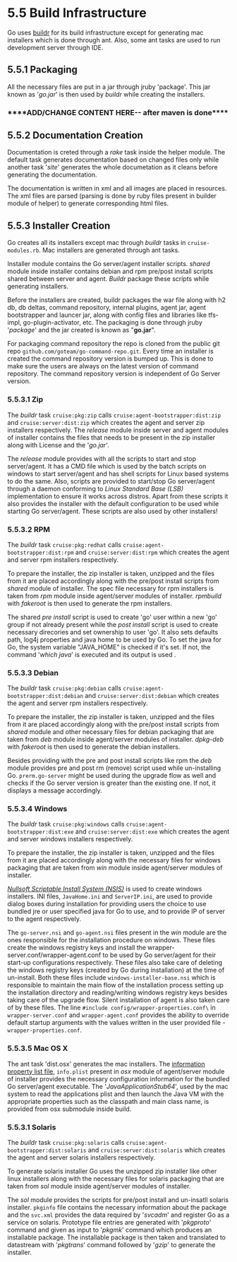 #  5.5 Build Infrastructure

Go uses [buildr](http://buildr.apache.org/) for its build infrastructure except for generating mac installers which is done through ant. Also, some ant tasks are used to run development server through IDE. 

## 5.5.1 Packaging

All the necessary files are put in a jar through jruby 'package'. This jar known as '*go.jar*' is then used by *buildr* while creating the installers. 

### \*\*\*\*ADD/CHANGE CONTENT HERE-- after maven is done\*\*\*\*

## 5.5.2 Documentation Creation

Documentation is creted through a *rake* task inside the helper module. The default task generates documentation based on changed files only while another task '*site*' generates the whole documetation as it cleans before generating the documentation.

The documentation is written in xml and all images are placed in resources. The xml files are parsed (parsing is done by ruby files present in builder module of helper) to generate corresponding html files. 

## 5.5.3 Installer Creation

Go creates all its installers except mac through *buildr* tasks in `cruise-modules.rb`. Mac installers are generated through ant tasks.

Installer module contains the Go server/agent installer scripts. *shared* module inside installer contains debian and rpm pre/post install scripts shared between server and agent. *Buildr* package these scripts while generating installers.

Before the installers are created, buildr packages the war file along with h2 db, db deltas, command repository, internal plugins, agent jar, agent bootstrapper and launcer jar, along with config files and libraries like tfs-impl, go-plugin-activator, etc. The packaging is done through jruby '*package*' and the jar created is known as "**go.jar**". 

For packaging command repository the repo is cloned from the public git repo `github.com/goteam/go-command-repo.git`. Every time an installer is created the command repository version is bumped up. This is done to make sure the users are always on the latest version of command repository. The command repository version is independent of Go Server version.

### 5.5.3.1 Zip

The *buildr* task `cruise:pkg:zip` calls `cruise:agent-bootstrapper:dist:zip` and `cruise:server:dist:zip` which creates the agent and server zip installers respectively.  The *release* module inside server and agent modules of installer contains the files that needs to be present in the zip installer along with License and the '*go.jar*'. 

The *release* module provides with all the scripts to start and stop server/agent. It has a CMD file which is used by the batch scripts on windows to start server/agent and has shell scripts for Linux based systems to do the same. Also, scripts are provided to start/stop Go server/agent through a daemon conforming to *Linux Standard Base (LSB)* implementation to ensure it works across distros. Apart from these scripts it also provides the installer with the default configuration to be used while starting Go server/agent. These scripts are also used by other installers!

### 5.5.3.2 RPM

The *buildr* task `cruise:pkg:redhat` calls `cruise:agent-bootstrapper:dist:rpm` and `cruise:server:dist:rpm` which creates the agent and server rpm installers respectively. 

To prepare the installer, the zip installer is taken, unzipped and the files from it are placed accordingly along with the pre/post install scripts from *shared* module of installer. The spec file necessary for rpm installers is taken from *rpm* module inside agent/server modules of installer. *rpmbuild* with *fakeroot* is then used to generate the rpm installers.

The shared *pre install* script is used to create 'go' user within a new 'go' group if not already present while the *post install* script is used to create necessary direcories and set ownership to user 'go'. It also sets defaults path, log4j properties and java home to be used by Go. To set the java for Go, the system variable "JAVA_HOME" is checked if it's set. If not, the command '*which java*' is executed and its output is used .

### 5.5.3.3 Debian

The *buildr* task `cruise:pkg:debian` calls `cruise:agent-bootstrapper:dist:debian` and `cruise:server:dist:debian` which creates the agent and server rpm installers respectively. 

To prepare the installer, the zip installer is taken, unzipped and the files from it are placed accordingly along with the pre/post install scripts from *shared* module and other necessary files for debian packaging that are taken from *deb* module inside agent/server modules of installer. *dpkg-deb* with *fakeroot* is then used to generate the debian installers.

Besides providing with the pre and post install scripts like rpm the *deb* module provides pre and post rm (remove) script used while un-installing Go. `prerm.go-server` might be used during the upgrade flow as well and checks if the Go server version is greater than the existing one. If not, it displays a message accordingly.

### 5.5.3.4 Windows

The *buildr* task `cruise:pkg:windows` calls `cruise:agent-bootstrapper:dist:exe` and `cruise:server:dist:exe` which creates the agent and server windows installers respectively. 

To prepare the installer, the zip installer is taken, unzipped and the files from it are placed accordingly along with the necessary files for windows packaging that are taken from *win* module inside agent/server modules of installer. 

[*Nullsoft Scriptable Install System (NSIS)*](http://nsis.sourceforge.net/Main_Page) is used to create windows installers. INI files, `JavaHome.ini` and `ServerIP.ini`, are used to provide dialog boxes during installation for providing users the choice to use bundled jre or user specified java for Go to use, and to provide IP of server to the agent respectively.

The `go-server.nsi` and `go-agent.nsi` files present in the *win* module are the ones responsible for the installation procedure on windows. These files create the windows registry keys and install the wrapper-server.conf/wrapper-agent.conf to be used by Go server/agent for their start-up configurations respectively. These files also take care of deleting the windows registry keys (created by Go during installation) at the time of un-install. Both these files include `windows-installer-base.nsi` which is responsible to maintain the main flow of the installation process setting up the installation directory and reading/writing windows registry keys besides taking care of the upgrade flow. Silent installation of agent is also taken care of by these files. The line `#include config/wrapper-properties.conf\` in `wrapper-server.conf` and `wrapper-agent.conf` provides the ability to override default startup arguments with the values written in the user provided file - `wrapper-properties.conf`.

### 5.5.3.5 Mac OS X

The ant task 'dist.osx' generates the mac installers. The  [information property list file](https://developer.apple.com/library/ios/documentation/general/Reference/InfoPlistKeyReference/Articles/AboutInformationPropertyListFiles.html), `info.plist` present in *osx* module of agent/server module of installer provides the necessary configuration information for the bundled Go server/agent executable. The '*JavaApplicationStub64*', used by the mac system to read the applications plist and then launch the Java VM with the appropriate properties such as the classpath and main class name, is provided from osx submodule inside build.

### 5.5.3.1 Solaris

The *buildr* task `cruise:pkg:solaris` calls `cruise:agent-bootstrapper:dist:solaris` and `cruise:server:dist:solaris` which creates the agent and server solaris installers respectively. 

To generate solaris installer Go uses the unzipped zip installer like other linux installers along with the necessary files for solaris packaging that are taken from *sol* module inside agent/server modules of installer. 

The *sol* module provides the scripts for pre/post install and un-insatll solaris installer. `pkginfo` file contains the necessary information about the package and the `svc.xml` provides the data required by '*svcadm*' and register Go as a service on solaris. Prototype file entries are generated with '*pkgproto*' command and given as input to '*pkgmk*' command which produces an installable package. The installable package is then taken and translated to datastream with '*pkgtrans*' command followed by '*gzip*' to generate the installer.